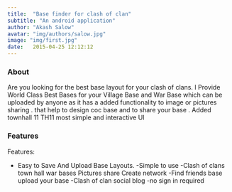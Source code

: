 ```yaml
---
title:  "Base finder for clash of clan"
subtitle: "An android application"
author: "Akash Salow"
avatar: "img/authors/salow.jpg"
image: "img/first.jpg"
date:   2015-04-25 12:12:12
---
```


### About
Are you looking for the best base layout for your clash of clans. I Provide World Class Best Bases for your Village Base and War Base which can be uploaded by anyone as it has a added functionality to image or pictures sharing . that help to design coc base and to share your base .
Added townhall 11 TH11 most simple and interactive UI


### Features
Features:
- Easy to Save And Upload Base Layouts.
-Simple to use
-Clash of clans town hall war bases Pictures share Create network
-Find friends base upload your base
-Clash of clan social blog
-no sign in required

<nav class="links"><a href="https://play.google.com/store/apps/details?id=com.parse.salow.coc"><i class="fa fa-instagram fa-3x"></i></a></nav>


